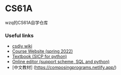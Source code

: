 # CS61A

wzq的CS61A自学仓库

### Useful links
- [csdiy wiki](https://csdiy.wiki/%E7%BC%96%E7%A8%8B%E5%85%A5%E9%97%A8/Python/CS61A/#_1)
- [Course Website (spring 2022)](https://cs61a.vercel.app/)
- [Textbook (SICP for python)](http://composingprograms.com/pages/11-getting-started.html) 
- [Online editor (support scheme, SQL and python)](https://code.cs61a.org)
- [中文教材] (https://composingprograms.netlify.app/)
